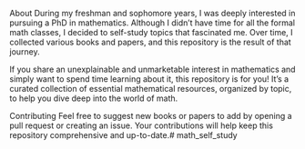 About
During my freshman and sophomore years, I was deeply interested in pursuing a PhD in mathematics. Although I didn’t have time for all the formal math classes, I decided to self-study topics that fascinated me. Over time, I collected various books and papers, and this repository is the result of that journey.

If you share an unexplainable and unmarketable interest in mathematics and simply want to spend time learning about it, this repository is for you! It’s a curated collection of essential mathematical resources, organized by topic, to help you dive deep into the world of math.

Contributing
Feel free to suggest new books or papers to add by opening a pull request or creating an issue. Your contributions will help keep this repository comprehensive and up-to-date.# math_self_study
